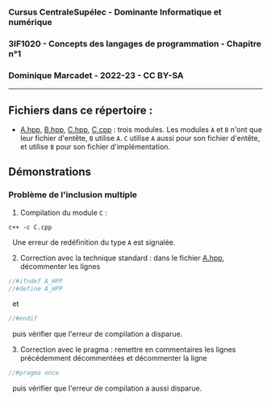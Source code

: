 
### Cursus CentraleSupélec - Dominante Informatique et numérique
### 3IF1020 - Concepts des langages de programmation - Chapitre n°1
### Dominique Marcadet - 2022-23 - CC BY-SA

---

## Fichiers dans ce répertoire :
- [A.hpp](A.hpp), [B.hpp](B.hpp), [C.hpp](C.hpp), [C.cpp](C.cpp) : 
trois modules. Les modules `A` et `B` n'ont que leur fichier d'entête, `B` utilise `A`. 
`C` utilise `A` aussi pour son fichier d'entête, et utilise `B` pour son fichier d'implémentation.

## Démonstrations
### Problème de l'inclusion multiple
1. Compilation du module `C` :
```shell
c++ -c C.cpp
```
&nbsp;&nbsp;Une erreur de redéfinition du type `A` est signalée. 

2. Correction avec la technique standard : dans le fichier [A.hpp](A.hpp), décommenter les 
lignes
```cpp
//#ifndef A_HPP
//#define A_HPP
```
&nbsp;&nbsp;et 
```cpp
//#endif
```
&nbsp;&nbsp;puis vérifier que l'erreur de compilation a disparue. 

3. Correction avec le pragma : remettre en commentaires les lignes précédemment 
décommentées et décommenter la ligne
```cpp
//#pragma once
```
&nbsp;&nbsp;puis vérifier que l'erreur de compilation a aussi disparue. 
